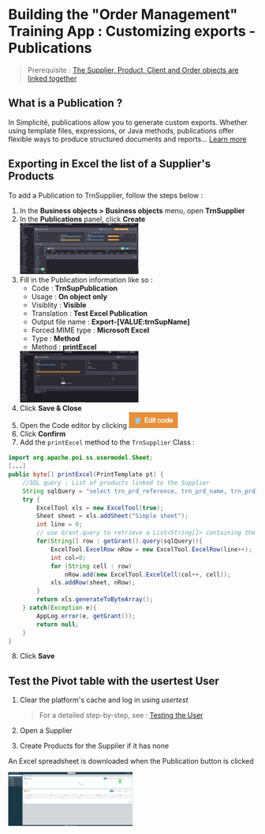 # Building the "Order Management" Training App : Customizing exports - Publications

> Prerequisite : [The Supplier, Product, Client and Order objects are linked together](/lesson/tutorial/expanding/relations)

## What is a Publication ?

In Simplicité, publications allow you to generate custom exports. Whether using template files, expressions, or Java methods, publications offer flexible ways to produce structured documents and reports... [Learn more](/lesson/docs/platform/userinterface/objects-rendering/publications)


## Exporting in Excel the list of a Supplier's Products

To add a Publication to TrnSupplier, follow the steps below :

1. In the **Business objects > Business objects** menu, open **TrnSupplier**
2. In the **Publications** panel, click **Create**  
	<img src="publication-panel.png" alt="publication-panel" width="50%"/>
3. Fill in the Publication information like so : 
	- Code : **TrnSupPublication**
	- Usage : **On object only**
	- Visiblity : **Visible**
	- Translation : **Test Excel Publication**
	- Output file name : **Export-[VALUE:trnSupName]**
	- Forced MIME type : **Microsoft Excel**
	- Type : **Method**
	- Method : **printExcel**  
	<img src="publication-values.png" alt="publication-values" width="50%"/>
4. Click **Save & Close**
5. Open the Code editor by clicking <img src="edit-code.png" alt="edit-code"/>
6. Click **Confirm**
7. Add the `printExcel` method to the `TrnSupplier` Class :
```java
import org.apache.poi.ss.usermodel.Sheet; 
[...]
public byte[] printExcel(PrintTemplate pt) {
	//SQL query : List of products linked to the Supplier
	String sqlQuery = "select trn_prd_reference, trn_prd_name, trn_prd_stock, trn_prd_price from trn_product where trn_prd_sup_id="+getRowId();
	try {
		ExcelTool xls = new ExcelTool(true);
		Sheet sheet = xls.addSheet("Simple sheet");
		int line = 0;
		// use Grant.query to retrieve a List<String[]> containing the results from the query defined above
		for(String[] row : getGrant().query(sqlQuery)){
			ExcelTool.ExcelRow nRow = new ExcelTool.ExcelRow(line++);  
			int col=0;  
			for (String cell : row)
				nRow.add(new ExcelTool.ExcelCell(col++, cell));  
			xls.addRow(sheet, nRow);  
		}			
		return xls.generateToByteArray();
	} catch(Exception e){
		AppLog.error(e, getGrant());
		return null;
	}
}
```
8. Click **Save**

## Test the Pivot table with the usertest User

1. Clear the platform's cache and log in using *usertest*
	> For a detailed step-by-step, see : [Testing the User](/lesson/tutorial/getting-started/user#activating-and-testing-the-user)

2. Open a Supplier
3. Create Products for the Supplier if it has none

<div class="success">
	<p>An Excel spreadsheet is downloaded when the Publication button is clicked</p>
	<img src="success.png" alt="logon" width="50%"/>
</div>
